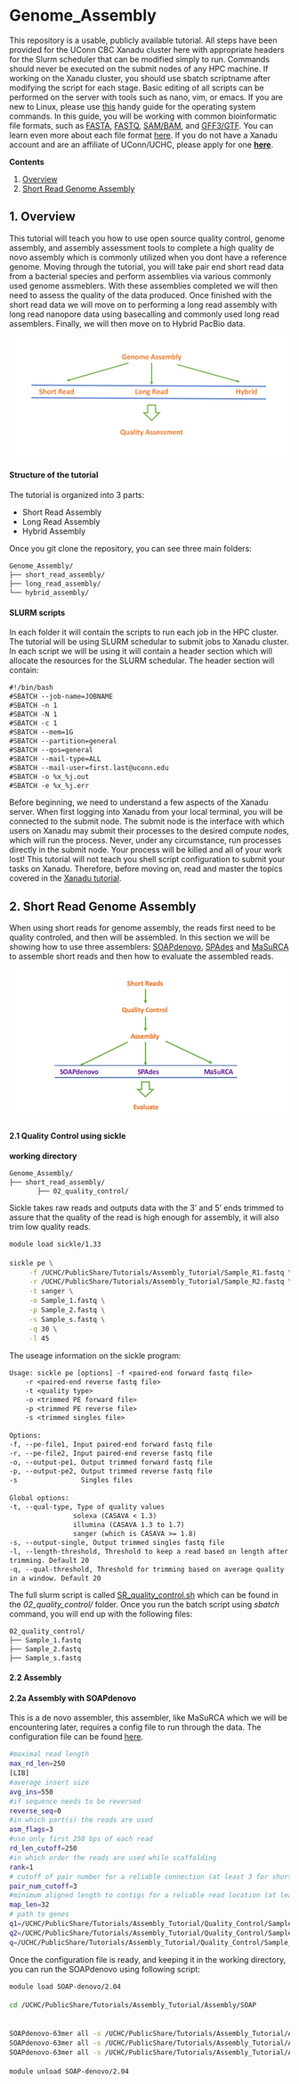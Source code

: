 # Genome_Assembly   

This repository is a usable, publicly available tutorial. All steps have been provided for the UConn CBC Xanadu cluster here with appropriate headers for the Slurm scheduler that can be modified simply to run.  Commands should never be executed on the submit nodes of any HPC machine.  If working on the Xanadu cluster, you should use sbatch scriptname after modifying the script for each stage.  Basic editing of all scripts can be performed on the server with tools such as nano, vim, or emacs.  If you are new to Linux, please use [this](https://bioinformatics.uconn.edu/unix-basics) handy guide for the operating system commands.  In this guide, you will be working with common bioinformatic file formats, such as [FASTA](https://en.wikipedia.org/wiki/FASTA_format), [FASTQ](https://en.wikipedia.org/wiki/FASTQ_format), [SAM/BAM](https://en.wikipedia.org/wiki/SAM_(file_format)), and [GFF3/GTF](https://en.wikipedia.org/wiki/General_feature_format). You can learn even more about each file format [here](https://bioinformatics.uconn.edu/resources-and-events/tutorials/file-formats-tutorial/). If you do not have a Xanadu account and are an affiliate of UConn/UCHC, please apply for one **[here](https://bioinformatics.uconn.edu/contact-us/)**.   

**Contents**    

1.   [Overview](#1-overview)  
2.   [Short Read Genome Assembly](#2-short-read-genome-assembly)   


## 1. Overview   
This tutorial will teach you how to use open source quality control, genome assembly, and assembly assessment tools to complete a high quality de novo assembly which is commonly utilized when you dont have a reference genome. Moving through the tutorial, you will take pair end short read data from a bacterial species and perform assemblies via various commonly used genome assmeblers. With these assemblies completed we will then need to assess the quality of the data produced. Once finished with the short read data we will move on to performing a long read assembly with long read nanopore data using basecalling and commonly used long read assemblers. Finally, we will then move on to Hybrid PacBio data.     

![](images/overview-1.png)

#### Structure of the tutorial   

The tutorial is organized into 3 parts:   
*   Short Read Assembly   
*   Long Read Assembly  
*   Hybrid Assembly   

Once you git clone the repository, you can see three main folders:  
```
Genome_Assembly/
├── short_read_assembly/
├── long_read_assembly/
└── hybrid_assembly/ 
```

#### SLURM scripts

 In each folder it will contain the scripts to run each job in the HPC cluster. The tutorial will be using SLURM schedular to submit jobs to Xanadu cluster. In each script we will be using it will contain a header section which will allocate the resources for the SLURM schedular. The header section will contain:   
```
#!/bin/bash
#SBATCH --job-name=JOBNAME
#SBATCH -n 1
#SBATCH -N 1
#SBATCH -c 1
#SBATCH --mem=1G
#SBATCH --partition=general
#SBATCH --qos=general
#SBATCH --mail-type=ALL
#SBATCH --mail-user=first.last@uconn.edu
#SBATCH -o %x_%j.out
#SBATCH -e %x_%j.err
```
Before beginning, we need to understand a few aspects of the Xanadu server. When first logging into Xanadu from your local terminal, you will be connected to the submit node. The submit node is the interface with which users on Xanadu may submit their processes to the desired compute nodes, which will run the process. Never, under any circumstance, run processes directly in the submit node. Your process will be killed and all of your work lost! This tutorial will not teach you shell script configuration to submit your tasks on Xanadu. Therefore, before moving on, read and master the topics covered in the [Xanadu tutorial](https://bioinformatics.uconn.edu/resources-and-events/tutorials-2/xanadu/).  


 ## 2. Short Read Genome Assembly   
 When using short reads for genome assembly, the reads first need to be quality controled, and then will be assembled. In this section we will be showing how to use three assemblers: [SOAPdenovo](https://github.com/aquaskyline/SOAPdenovo2), [SPAdes](https://github.com/ablab/spades) and [MaSuRCA](https://github.com/alekseyzimin/masurca) to assemble short reads and then how to evaluate the assembled reads.   

 ![](images/short_read_assembly-1.png)   

#### 2.1  Quality Control using sickle  
**working directory**  
```
Genome_Assembly/
├── short_read_assembly/
       ├── 02_quality_control/
``` 
Sickle takes raw reads and outputs data with the 3’ and 5’ ends trimmed to assure that the quality of the read is high enough for assembly, it will also trim low quality reads.  

```bash
module load sickle/1.33

sickle pe \
     -f /UCHC/PublicShare/Tutorials/Assembly_Tutorial/Sample_R1.fastq \
     -r /UCHC/PublicShare/Tutorials/Assembly_Tutorial/Sample_R2.fastq \
     -t sanger \
     -o Sample_1.fastq \
     -p Sample_2.fastq \
     -s Sample_s.fastq \
     -q 30 \
     -l 45
```  
The useage information on the sickle program:  
```
Usage: sickle pe [options] -f <paired-end forward fastq file> 
	-r <paired-end reverse fastq file> 
	-t <quality type> 
	-o <trimmed PE forward file> 
	-p <trimmed PE reverse file> 
	-s <trimmed singles file>    

Options:
-f, --pe-file1, Input paired-end forward fastq file
-r, --pe-file2, Input paired-end reverse fastq file
-o, --output-pe1, Output trimmed forward fastq file
-p, --output-pe2, Output trimmed reverse fastq file
-s                Singles files

Global options:
-t, --qual-type, Type of quality values
                solexa (CASAVA < 1.3)
                illumina (CASAVA 1.3 to 1.7)
                sanger (which is CASAVA >= 1.8)
-s, --output-single, Output trimmed singles fastq file
-l, --length-threshold, Threshold to keep a read based on length after trimming. Default 20
-q, --qual-threshold, Threshold for trimming based on average quality in a window. Default 20
```  
The full slurm script is called [SR_quality_control.sh](Genome_Assembly/short_read_assembly/02_quality_control/SR_quality_control.sh) which can be found in the *02_quality_control/* folder.
Once you run the batch script using *sbatch* command, you will end up with the following files:   
```
02_quality_control/
├── Sample_1.fastq
├── Sample_2.fastq
├── Sample_s.fastq
```  

#### 2.2  Assembly  
#### 2.2a  Assembly with SOAPdenovo   
This is a de novo assembler, this assembler, like MaSuRCA which we will be encountering later, requires a config file to run through the data. The configuration file can be found [here]().  

```bash
#maximal read length
max_rd_len=250
[LIB]
#average insert size
avg_ins=550
#if sequence needs to be reversed
reverse_seq=0
#in which part(s) the reads are used
asm_flags=3
#use only first 250 bps of each read
rd_len_cutoff=250
#in which order the reads are used while scaffolding
rank=1
# cutoff of pair number for a reliable connection (at least 3 for short insert size)
pair_num_cutoff=3
#minimum aligned length to contigs for a reliable read location (at least 32 for short insert size)
map_len=32
# path to genes
q1=/UCHC/PublicShare/Tutorials/Assembly_Tutorial/Quality_Control/Sample_1.fastq
q2=/UCHC/PublicShare/Tutorials/Assembly_Tutorial/Quality_Control/Sample_2.fastq
q=/UCHC/PublicShare/Tutorials/Assembly_Tutorial/Quality_Control/Sample_s.fastq
```

Once the configuration file is ready, and keeping it in the working directory, you can run the SOAPdenovo using following script:  
```bash
module load SOAP-denovo/2.04

cd /UCHC/PublicShare/Tutorials/Assembly_Tutorial/Assembly/SOAP


SOAPdenovo-63mer all -s /UCHC/PublicShare/Tutorials/Assembly_Tutorial/Assembly/Sample.config -K 31 -R -o graph_Sample_31 1>ass31.log 2>ass31.err
SOAPdenovo-63mer all -s /UCHC/PublicShare/Tutorials/Assembly_Tutorial/Assembly/Sample.config -K 35 -R -o graph_Sample_35 1>ass35.log 2>ass35.err
SOAPdenovo-63mer all -s /UCHC/PublicShare/Tutorials/Assembly_Tutorial/Assembly/Sample.config -K 41 -R -o graph_Sample_41 1>ass41.log 2>ass41.err

module unload SOAP-denovo/2.04
```


